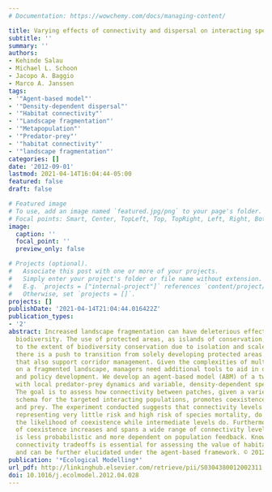 ```yaml
---
# Documentation: https://wowchemy.com/docs/managing-content/

title: Varying effects of connectivity and dispersal on interacting species dynamics
subtitle: ''
summary: ''
authors:
- Kehinde Salau
- Michael L. Schoon
- Jacopo A. Baggio
- Marco A. Janssen
tags:
- '"Agent-based model"'
- '"Density-dependent dispersal"'
- '"Habitat connectivity"'
- '"Landscape fragmentation"'
- '"Metapopulation"'
- '"Predator-prey"'
- '"habitat connectivity"'
- '"landscape fragmentation"'
categories: []
date: '2012-09-01'
lastmod: 2021-04-14T16:04:44-05:00
featured: false
draft: false

# Featured image
# To use, add an image named `featured.jpg/png` to your page's folder.
# Focal points: Smart, Center, TopLeft, Top, TopRight, Left, Right, BottomLeft, Bottom, BottomRight.
image:
  caption: ''
  focal_point: ''
  preview_only: false

# Projects (optional).
#   Associate this post with one or more of your projects.
#   Simply enter your project's folder or file name without extension.
#   E.g. `projects = ["internal-project"]` references `content/project/deep-learning/index.md`.
#   Otherwise, set `projects = []`.
projects: []
publishDate: '2021-04-14T21:04:44.016422Z'
publication_types:
- '2'
abstract: Increased landscape fragmentation can have deleterious effects on terrestrial
  biodiversity. The use of protected areas, as islands of conservation, has limits
  to the extent of biodiversity conservation due to isolation and scale. As a result,
  there is a push to transition from solely developing protected areas to policies
  that also support corridor management. Given the complexities of multi-species interaction
  on a fragmented landscape, managers need additional tools to aid in decision-making
  and policy development. We develop an agent-based model (ABM) of a two-patch metapopulation
  with local predator-prey dynamics and variable, density-dependent species dispersal.
  The goal is to assess how connectivity between patches, given a variety of dispersal
  schema for the targeted interacting populations, promotes coexistence among predators
  and prey. The experiment conducted suggests that connectivity levels at both extremes,
  representing very little risk and high risk of species mortality, do not augment
  the likelihood of coexistence while intermediate levels do. Furthermore, the probability
  of coexistence increases and spans a wide range of connectivity levels when movement
  is less probabilistic and more dependent on population feedback. Knowledge of these
  connectivity tradeoffs is essential for assessing the value of habitat corridors,
  and can be further elucidated under the agent-based framework. © 2012 Elsevier B.V.
publication: '*Ecological Modelling*'
url_pdf: http://linkinghub.elsevier.com/retrieve/pii/S0304380012002311 https://linkinghub.elsevier.com/retrieve/pii/S0304380012002311
doi: 10.1016/j.ecolmodel.2012.04.028
---
```

